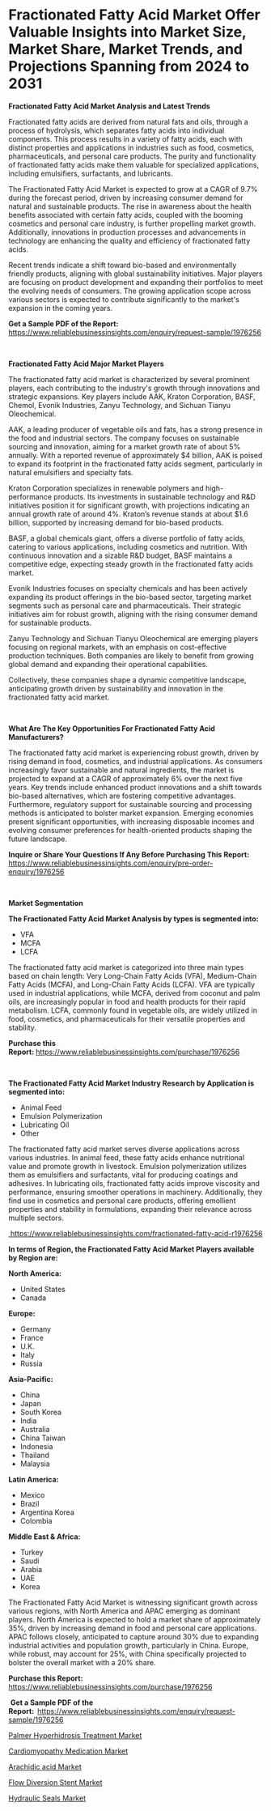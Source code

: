 <p><h1>Fractionated Fatty Acid Market Offer Valuable Insights into Market Size, Market Share, Market Trends, and Projections Spanning from 2024 to 2031</h1></p><p><strong>Fractionated Fatty Acid Market Analysis and Latest Trends</strong></p>
<p><p>Fractionated fatty acids are derived from natural fats and oils, through a process of hydrolysis, which separates fatty acids into individual components. This process results in a variety of fatty acids, each with distinct properties and applications in industries such as food, cosmetics, pharmaceuticals, and personal care products. The purity and functionality of fractionated fatty acids make them valuable for specialized applications, including emulsifiers, surfactants, and lubricants.</p><p>The Fractionated Fatty Acid Market is expected to grow at a CAGR of 9.7% during the forecast period, driven by increasing consumer demand for natural and sustainable products. The rise in awareness about the health benefits associated with certain fatty acids, coupled with the booming cosmetics and personal care industry, is further propelling market growth. Additionally, innovations in production processes and advancements in technology are enhancing the quality and efficiency of fractionated fatty acids.</p><p>Recent trends indicate a shift toward bio-based and environmentally friendly products, aligning with global sustainability initiatives. Major players are focusing on product development and expanding their portfolios to meet the evolving needs of consumers. The growing application scope across various sectors is expected to contribute significantly to the market's expansion in the coming years.</p></p>
<p><strong>Get a Sample PDF of the Report:&nbsp;</strong> <a href="https://www.reliablebusinessinsights.com/enquiry/request-sample/1976256?utm_campaign=117&utm_medium=2&utm_source=Github&utm_content=ia&utm_term=14112024&utm_id=fractionated-fatty-acid">https://www.reliablebusinessinsights.com/enquiry/request-sample/1976256</a></p>
<p>&nbsp;</p>
<p><strong>Fractionated Fatty Acid Major Market Players</strong></p>
<p><p>The fractionated fatty acid market is characterized by several prominent players, each contributing to the industry's growth through innovations and strategic expansions. Key players include AAK, Kraton Corporation, BASF, Chemol, Evonik Industries, Zanyu Technology, and Sichuan Tianyu Oleochemical.</p><p>AAK, a leading producer of vegetable oils and fats, has a strong presence in the food and industrial sectors. The company focuses on sustainable sourcing and innovation, aiming for a market growth rate of about 5% annually. With a reported revenue of approximately $4 billion, AAK is poised to expand its footprint in the fractionated fatty acids segment, particularly in natural emulsifiers and specialty fats.</p><p>Kraton Corporation specializes in renewable polymers and high-performance products. Its investments in sustainable technology and R&D initiatives position it for significant growth, with projections indicating an annual growth rate of around 4%. Kraton’s revenue stands at about $1.6 billion, supported by increasing demand for bio-based products.</p><p>BASF, a global chemicals giant, offers a diverse portfolio of fatty acids, catering to various applications, including cosmetics and nutrition. With continuous innovation and a sizable R&D budget, BASF maintains a competitive edge, expecting steady growth in the fractionated fatty acids market.</p><p>Evonik Industries focuses on specialty chemicals and has been actively expanding its product offerings in the bio-based sector, targeting market segments such as personal care and pharmaceuticals. Their strategic initiatives aim for robust growth, aligning with the rising consumer demand for sustainable products.</p><p>Zanyu Technology and Sichuan Tianyu Oleochemical are emerging players focusing on regional markets, with an emphasis on cost-effective production techniques. Both companies are likely to benefit from growing global demand and expanding their operational capabilities.</p><p>Collectively, these companies shape a dynamic competitive landscape, anticipating growth driven by sustainability and innovation in the fractionated fatty acid market.</p></p>
<p>&nbsp;</p>
<p><strong>What Are The Key Opportunities For Fractionated Fatty Acid Manufacturers?</strong></p>
<p><p>The fractionated fatty acid market is experiencing robust growth, driven by rising demand in food, cosmetics, and industrial applications. As consumers increasingly favor sustainable and natural ingredients, the market is projected to expand at a CAGR of approximately 6% over the next five years. Key trends include enhanced product innovations and a shift towards bio-based alternatives, which are fostering competitive advantages. Furthermore, regulatory support for sustainable sourcing and processing methods is anticipated to bolster market expansion. Emerging economies present significant opportunities, with increasing disposable incomes and evolving consumer preferences for health-oriented products shaping the future landscape.</p></p>
<p><strong>Inquire or Share Your Questions If Any Before Purchasing This Report:</strong> <a href="https://www.reliablebusinessinsights.com/enquiry/pre-order-enquiry/1976256?utm_campaign=117&utm_medium=2&utm_source=Github&utm_content=ia&utm_term=14112024&utm_id=fractionated-fatty-acid">https://www.reliablebusinessinsights.com/enquiry/pre-order-enquiry/1976256</a></p>
<p>&nbsp;</p>
<p><strong>Market Segmentation</strong></p>
<p><strong>The Fractionated Fatty Acid Market Analysis by types is segmented into:</strong></p>
<p><ul><li>VFA</li><li>MCFA</li><li>LCFA</li></ul></p>
<p><p>The fractionated fatty acid market is categorized into three main types based on chain length: Very Long-Chain Fatty Acids (VFA), Medium-Chain Fatty Acids (MCFA), and Long-Chain Fatty Acids (LCFA). VFA are typically used in industrial applications, while MCFA, derived from coconut and palm oils, are increasingly popular in food and health products for their rapid metabolism. LCFA, commonly found in vegetable oils, are widely utilized in food, cosmetics, and pharmaceuticals for their versatile properties and stability.</p></p>
<p><strong>Purchase this Report:&nbsp;</strong><a href="https://www.reliablebusinessinsights.com/purchase/1976256?utm_campaign=117&utm_medium=2&utm_source=Github&utm_content=ia&utm_term=14112024&utm_id=fractionated-fatty-acid">https://www.reliablebusinessinsights.com/purchase/1976256</a></p>
<p>&nbsp;</p>
<p><strong>The Fractionated Fatty Acid Market Industry Research by Application is segmented into:</strong></p>
<p><ul><li>Animal Feed</li><li>Emulsion Polymerization</li><li>Lubricating Oil</li><li>Other</li></ul></p>
<p><p>The fractionated fatty acid market serves diverse applications across various industries. In animal feed, these fatty acids enhance nutritional value and promote growth in livestock. Emulsion polymerization utilizes them as emulsifiers and surfactants, vital for producing coatings and adhesives. In lubricating oils, fractionated fatty acids improve viscosity and performance, ensuring smoother operations in machinery. Additionally, they find use in cosmetics and personal care products, offering emollient properties and stability in formulations, expanding their relevance across multiple sectors.</p></p>
<p><a href="https://www.reliablebusinessinsights.com/fractionated-fatty-acid-r1976256?utm_campaign=117&utm_medium=2&utm_source=Github&utm_content=ia&utm_term=14112024&utm_id=fractionated-fatty-acid">&nbsp;https://www.reliablebusinessinsights.com/fractionated-fatty-acid-r1976256</a></p>
<p><strong>In terms of Region, the Fractionated Fatty Acid Market Players available by Region are:</strong></p>
<p>
    <p> <strong> North America: </strong>
        <ul>
            <li>United States</li>
            <li>Canada</li>
        </ul>
        </p> 
    <p> <strong> Europe: </strong>
        <ul>
            <li>Germany</li>
            <li>France</li>
            <li>U.K.</li>
            <li>Italy</li>
            <li>Russia</li>
        </ul>
        </p> 
    <p> <strong> Asia-Pacific: </strong>
        <ul>
            <li>China</li>
            <li>Japan</li>
            <li>South Korea</li>
            <li>India</li>
            <li>Australia</li>
            <li>China Taiwan</li>
            <li>Indonesia</li>
            <li>Thailand</li>
            <li>Malaysia</li>
        </ul>
        </p> 
    <p> <strong> Latin America: </strong>
        <ul>
            <li>Mexico</li>
            <li>Brazil</li>
            <li>Argentina Korea</li>
            <li>Colombia</li>
        </ul>
        </p> 
    <p> <strong> Middle East & Africa: </strong>
        <ul>
            <li>Turkey</li>
            <li>Saudi</li>
            <li>Arabia</li>
            <li>UAE</li>
            <li>Korea</li>
        </ul>
    </p>
    </p>
<p><p>The Fractionated Fatty Acid Market is witnessing significant growth across various regions, with North America and APAC emerging as dominant players. North America is expected to hold a market share of approximately 35%, driven by increasing demand in food and personal care applications. APAC follows closely, anticipated to capture around 30% due to expanding industrial activities and population growth, particularly in China. Europe, while robust, may account for 25%, with China specifically projected to bolster the overall market with a 20% share.</p></p>
<p><strong>Purchase this Report: </strong><a href="https://www.reliablebusinessinsights.com/purchase/1976256?utm_campaign=117&utm_medium=2&utm_source=Github&utm_content=ia&utm_term=14112024&utm_id=fractionated-fatty-acid">https://www.reliablebusinessinsights.com/purchase/1976256</a></p>
<p>&nbsp;<strong>Get a Sample PDF of the Report:&nbsp;&nbsp;</strong><a href="https://www.reliablebusinessinsights.com/enquiry/request-sample/1976256?utm_campaign=117&utm_medium=2&utm_source=Github&utm_content=ia&utm_term=14112024&utm_id=fractionated-fatty-acid">https://www.reliablebusinessinsights.com/enquiry/request-sample/1976256</a></p>
<p><strong></strong></p>
<p><p><a href="https://issuu.com/reportprime-2/docs/palmer-hyperhidrosis-treatment-mark_9b50feadf1c920?utm_campaign=117&utm_medium=2&utm_source=Github&utm_content=ia&utm_term=14112024&utm_id=fractionated-fatty-acid">Palmer Hyperhidrosis Treatment Market</a></p><p><a href="https://issuu.com/reportprime-2/docs/cardiomyopathy-medication-market-si_f50070ab42b094?utm_campaign=117&utm_medium=2&utm_source=Github&utm_content=ia&utm_term=14112024&utm_id=fractionated-fatty-acid">Cardiomyopathy Medication Market</a></p><p><a href="https://github.com/HobertDavis43/Market-Research-Report-List-1/blob/main/arachidic-acid-market.md?utm_campaign=117&utm_medium=2&utm_source=Github&utm_content=ia&utm_term=14112024&utm_id=fractionated-fatty-acid">Arachidic acid Market</a></p><p><a href="https://github.com/AlisaRowe24/Market-Research-Report-List-1/blob/main/flow-diversion-stent-market.md?utm_campaign=117&utm_medium=2&utm_source=Github&utm_content=ia&utm_term=14112024&utm_id=fractionated-fatty-acid">Flow Diversion Stent Market</a></p><p><a href="https://www.linkedin.com/pulse/hydraulic-seals-industry-analysis-report-market-size-share-oixgc?utm_campaign=117&utm_medium=2&utm_source=Github&utm_content=ia&utm_term=14112024&utm_id=fractionated-fatty-acid">Hydraulic Seals Market</a></p></p>